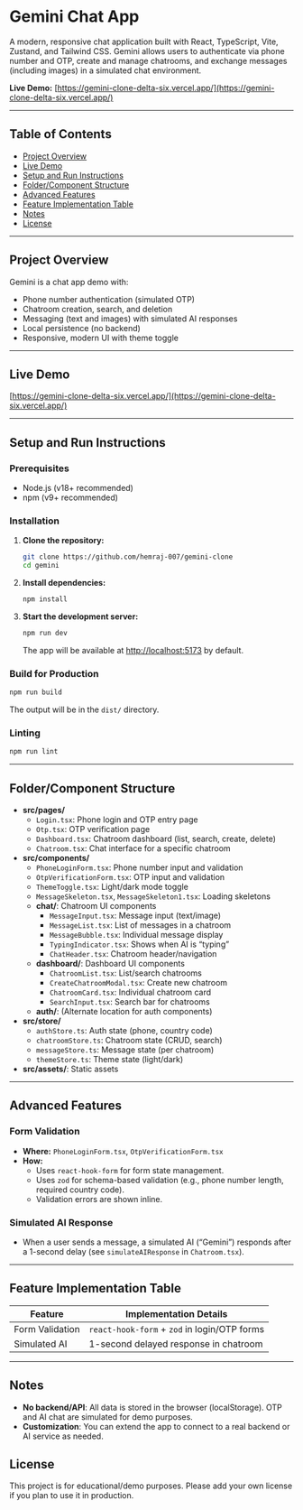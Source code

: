 # Gemini Chat App

A modern, responsive chat application built with React, TypeScript, Vite, Zustand, and Tailwind CSS. Gemini allows users to authenticate via phone number and OTP, create and manage chatrooms, and exchange messages (including images) in a simulated chat environment.

**Live Demo:** [https://gemini-clone-delta-six.vercel.app/](https://gemini-clone-delta-six.vercel.app/)

---

## Table of Contents
- [Project Overview](#project-overview)
- [Live Demo](#live-demo)
- [Setup and Run Instructions](#setup-and-run-instructions)
- [Folder/Component Structure](#foldercomponent-structure)
- [Advanced Features](#advanced-features)
- [Feature Implementation Table](#feature-implementation-table)
- [Notes](#notes)
- [License](#license)

---

## Project Overview
Gemini is a chat app demo with:
- Phone number authentication (simulated OTP)
- Chatroom creation, search, and deletion
- Messaging (text and images) with simulated AI responses
- Local persistence (no backend)
- Responsive, modern UI with theme toggle

---

## Live Demo
[https://gemini-clone-delta-six.vercel.app/](https://gemini-clone-delta-six.vercel.app/)

---

## Setup and Run Instructions

### Prerequisites
- Node.js (v18+ recommended)
- npm (v9+ recommended)

### Installation
1. **Clone the repository:**
   ```bash
   git clone https://github.com/hemraj-007/gemini-clone
   cd gemini
   ```
2. **Install dependencies:**
   ```bash
   npm install
   ```
3. **Start the development server:**
   ```bash
   npm run dev
   ```
   The app will be available at [http://localhost:5173](http://localhost:5173) by default.

### Build for Production
```bash
npm run build
```
The output will be in the `dist/` directory.

### Linting
```bash
npm run lint
```

---

## Folder/Component Structure

- **src/pages/**
  - `Login.tsx`: Phone login and OTP entry page
  - `Otp.tsx`: OTP verification page
  - `Dashboard.tsx`: Chatroom dashboard (list, search, create, delete)
  - `Chatroom.tsx`: Chat interface for a specific chatroom
- **src/components/**
  - `PhoneLoginForm.tsx`: Phone number input and validation
  - `OtpVerificationForm.tsx`: OTP input and validation
  - `ThemeToggle.tsx`: Light/dark mode toggle
  - `MessageSkeleton.tsx`, `MessageSkeleton1.tsx`: Loading skeletons
  - **chat/**: Chatroom UI components
    - `MessageInput.tsx`: Message input (text/image)
    - `MessageList.tsx`: List of messages in a chatroom
    - `MessageBubble.tsx`: Individual message display
    - `TypingIndicator.tsx`: Shows when AI is “typing”
    - `ChatHeader.tsx`: Chatroom header/navigation
  - **dashboard/**: Dashboard UI components
    - `ChatroomList.tsx`: List/search chatrooms
    - `CreateChatroomModal.tsx`: Create new chatroom
    - `ChatroomCard.tsx`: Individual chatroom card
    - `SearchInput.tsx`: Search bar for chatrooms
  - **auth/**: (Alternate location for auth components)
- **src/store/**
  - `authStore.ts`: Auth state (phone, country code)
  - `chatroomStore.ts`: Chatroom state (CRUD, search)
  - `messageStore.ts`: Message state (per chatroom)
  - `themeStore.ts`: Theme state (light/dark)
- **src/assets/**: Static assets

---

## Advanced Features

### Form Validation
- **Where:** `PhoneLoginForm.tsx`, `OtpVerificationForm.tsx`
- **How:**
  - Uses `react-hook-form` for form state management.
  - Uses `zod` for schema-based validation (e.g., phone number length, required country code).
  - Validation errors are shown inline.

### Simulated AI Response
- When a user sends a message, a simulated AI (“Gemini”) responds after a 1-second delay (see `simulateAIResponse` in `Chatroom.tsx`).

---

## Feature Implementation Table

| Feature         | Implementation Details                                                                 |
|-----------------|---------------------------------------------------------------------------------------|
| Form Validation | `react-hook-form` + `zod` in login/OTP forms                                          |
| Simulated AI    | 1-second delayed response in chatroom                                                 |

---

## Notes
- **No backend/API**: All data is stored in the browser (localStorage). OTP and AI chat are simulated for demo purposes.
- **Customization**: You can extend the app to connect to a real backend or AI service as needed.

## License

This project is for educational/demo purposes. Please add your own license if you plan to use it in production.

